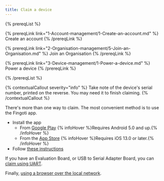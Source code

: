 ```yaml
---
title: Claim a device
---
```


{% prereqList %}

{% prereqLink link="1-Account-management/1-Create-an-account.md" %}
Create an account
{% /prereqLink %}

{% prereqLink link="2-Organisation-management/5-Join-an-Organisation.md" %}
Join an Organisation
{% /prereqLink %}

{% prereqLink link="3-Device-management/1-Power-a-device.md" %}
Power a device
{% /prereqLink %}

{% /prereqList %}


{% contextualCallout severity="info" %}
Take note of the device's serial number, printed on the reverse. You may need it to finish claiming.
{% /contextualCallout %}

There's more than one way to claim. The most convenient method is to use the Fingoti app.

- Install the app
    - From [Google Play](https://play.google.com/store/apps/details?id=com.fingoti.flutter_onboarding_v1&gl=GB) {% infoHover %}Requires Android 5.0 and up.{% /infoHover %}
    - From the [App Store](https://apps.apple.com/gb/app/fingoti/id1607527763) {% infoHover %}Requires iOS 13.0 or later.{% /infoHover %}
- Follow [these instructions](3-Device-management/1-Methods-to-claim-a-device/1-Claim-with-the-app.md)

If you have an Evaluation Board, or USB to Serial Adapter Board, you can [claim using UART](3-Device-management/1-Methods-to-claim-a-device/2-Claim-with-UART.md).

Finally, [using a browser over the local network](3-Device-management/1-Methods-to-claim-a-device/3-Claim-with-the-browser.md).